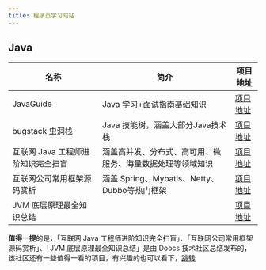 ```yaml
---
title: 程序员学习网站
---
```


## Java

| 名称                   | 简介                                 | 项目地址                                                                  |
| -------------------- | ---------------------------------- | --------------------------------------------------------------------- |
| JavaGuide            | Java 学习+面试指南基础知识                   | [项目地址]([https://doocs.gitee.io/advanced-java](https://javaguide.cn/)) |
| bugstack 虫洞栈         | Java 技能树，涵盖大部分Java技术栈              | [项目地址](https://bugstack.cn/)                                          |
| 互联网 Java 工程师进阶知识完全扫盲 | 涵盖高并发、分布式、高可用、微服务、海量数据处理等领域知识      | [项目地址](https://doocs.gitee.io/advanced-java)                          |
| 互联网公司常用框架源码赏析        | 涵盖 Spring、Mybatis、Netty、Dubbo等热门框架 | [项目地址](https://doocs.github.io/source-code-hunter/#/)                 |
| JVM 底层原理最全知识总结       |                                    | [项目地址](https://doocs.gitee.io/jvm/)                                   |

**值得一提**的是，「互联网 Java 工程师进阶知识完全扫盲」、「互联网公司常用框架源码赏析」、「JVM 底层原理最全知识总结」是由 Doocs 技术社区总结发布的，该社区还有一些值得一看的项目，有兴趣的也可以看下，[跳转](https://doocs.github.io/#/README_CN?id=项目)
